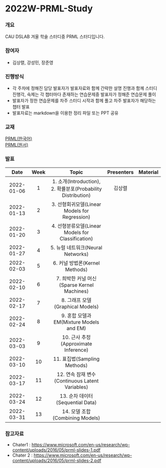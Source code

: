 # 2022W-PRML-Study
### 개요
CAU DSLAB 겨울 학술 스터디중 PRML 스터디입니다.

### 참여자
* 김상렬, 강성민, 장준영


### 진행방식
* 각 주차에 정해진 담당 발표자가 발표자료와 함께 간략한 설명 진행과 함께 스터디 진행각, 숙제는 각 챕터마다 존재하는 연습문제중 발표자가 정해준 연습문제 풀이 
* 발표자가 정한 연습문제를 차주 스터디 시작과 함께 풀고 차주 발표자가 해당하는 챕터 발표
* 발표자료는 markdown을 이용한 정리 파일 또는 PPT 공유

### 교재
[PRML(한국어)](http://www.yes24.com/Product/Goods/64189352)  
[PRML(원서)](https://www.microsoft.com/en-us/research/uploads/prod/2006/01/Bishop-Pattern-Recognition-and-Machine-Learning-2006.pdf)

### 발표
|       Date       | Week | Topic | Presenters | Material |
|:----------------:|:------:|:----------------------------------------:|:----------:|:------:|
| 2022-01-06 | 1  | 1. 소개(Introduction), 2. 확률분포(Probability Distribution) | 김상렬 | |
| 2022-01-13 | 2  | 3. 선형회귀모델(Linear Models for Regression) |  | |
| 2022-01-20 | 3  | 4. 선형분류모델(Linear Models for Classification)  |  | |
| 2022-01-27 | 4  | 5. 뉴럴 네트워크(Neural Networks) |  | |
| 2022-02-03 | 5  | 6. 커널 방법론(Kernel Methods) |  | |
| 2022-02-10 | 6  | 7. 희박한 커널 머신(Sparse Kernel Machines) |  | |
| 2022-02-17 | 7  | 8. 그래프 모델(Graphical Models) |  | |
| 2022-02-24 | 8  | 9. 혼합 모델과 EM(Mixture Models and EM) |  | |
| 2022-03-03 | 9  | 10. 근사 추정(Approximate Inference) |  | |
| 2022-03-10 | 10  | 11. 표집법(Sampling Methods) |  | |
| 2022-03-17 | 11  | 12. 연속 잠재 변수(Continuous Latent Variables) |  | |
| 2022-03-24 | 12  | 13. 순차 데이터(Sequential Data) |  | |
| 2022-03-31 | 13  | 14. 모델 조합(Combining Models) |  | |


### 참고자료

* Chater1 : https://www.microsoft.com/en-us/research/wp-content/uploads/2016/05/prml-slides-1.pdf
* Chater 2 : https://www.microsoft.com/en-us/research/wp-content/uploads/2016/05/prml-slides-2.pdf
